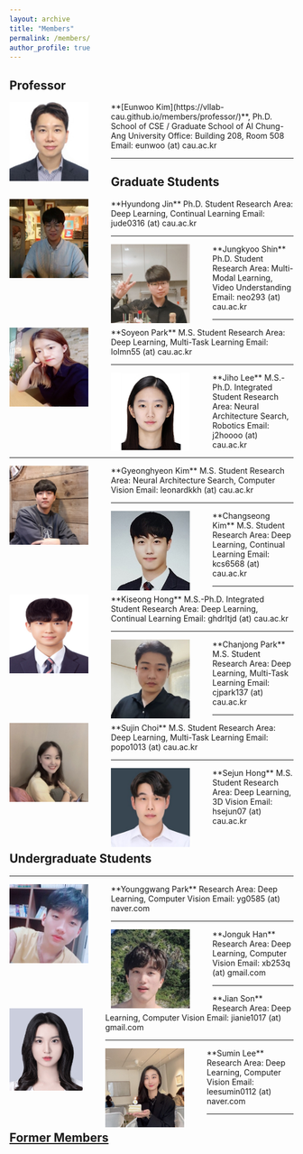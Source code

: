 ```yaml
---
layout: archive
title: "Members"
permalink: /members/
author_profile: true
---
```

## Professor
<img src='/images/Eunwoo Kim.jpg' width="140" align="left" style="margin-right:40px">
**[Eunwoo Kim](https://vllab-cau.github.io/members/professor/)**, Ph.D.    
School of CSE / Graduate School of AI       
Chung-Ang University         
Office: Building 208, Room 508   
Email: eunwoo (at) cau.ac.kr   

-----
## Graduate Students
<img src='/images/Hyundong Jin.jpg' width="140" align="left" style="margin-right:40px">
**Hyundong Jin**     
Ph.D. Student       
Research Area: Deep Learning, Continual Learning       
Email: jude0316 (at) cau.ac.kr    


-----
<img src='/images/Jung Kyoo Shin.jpg' width="140" align="left" style="margin-right:40px">
**Jungkyoo Shin**      
Ph.D. Student       
Research Area: Multi-Modal Learning, Video Understanding       
Email: neo293 (at) cau.ac.kr      


-----
<img src='/images/Soyeon Park.jpg' width="140" align="left" style="margin-right:40px">
**Soyeon Park**      
M.S. Student       
Research Area: Deep Learning, Multi-Task Learning       
Email: lolmn55 (at) cau.ac.kr    


-----
<img src='/images/Jiho Lee.PNG' width="140" align="left" style="margin-right:40px">
**Jiho Lee**       
M.S.-Ph.D. Integrated Student      
Research Area: Neural Architecture Search, Robotics                
Email: j2hoooo (at) cau.ac.kr


-----
<img src='/images/Gyeonghyeon Kim.png' width="140" align="left" style="margin-right:40px">
**Gyeonghyeon Kim**      
M.S. Student      
Research Area: Neural Architecture Search, Computer Vision       
Email: leonardkkh (at) cau.ac.kr


-----
<img src='/images/Changseong Kim.jpg' width="140" align="left" style="margin-right:40px">
**Changseong Kim**      
M.S. Student      
Research Area: Deep Learning, Continual Learning           
Email: kcs6568 (at) cau.ac.kr      


-----
<img src='/images/Kiseong Hong.jpg' width="140" align="left" style="margin-right:40px">
**Kiseong Hong**      
M.S.-Ph.D. Integrated Student      
Research Area: Deep Learning, Continual Learning           
Email: ghdrltjd (at) cau.ac.kr      


-----
<img src='/images/Chanjong Park.jpg' width="140" align="left" style="margin-right:40px">
**Chanjong Park**      
M.S. Student      
Research Area: Deep Learning, Multi-Task Learning           
Email: cjpark137 (at) cau.ac.kr      


-----
<img src='/images/Sujin Choi.jpg' width="140" align="left" style="margin-right:40px">
**Sujin Choi**      
M.S. Student      
Research Area: Deep Learning, Multi-Task Learning           
Email: popo1013 (at) cau.ac.kr      


-----
<img src='/images/Sejun Hong.jpg' width="140" align="left" style="margin-right:40px">
**Sejun Hong**  
M.S. Student      
Research Area: Deep Learning, 3D Vision           
Email: hsejun07 (at) cau.ac.kr   <br><br>



## Undergraduate Students  

-----
<img src='/images/Younggwang Park.jpg' width="140" align="left" style="margin-right:40px">      
**Younggwang Park**       
Research Area: Deep Learning, Computer Vision           
Email: yg0585 (at) naver.com


-----
<img src='/images/Jonguk Han.jpg' width="140" align="left" style="margin-right:40px">      
**Jonguk Han**       
Research Area: Deep Learning, Computer Vision           
Email: xb253q (at) gmail.com


-----
<img src='/images/Jian Son.jpg' width="130" align="left" style="margin-right:40px">      
**Jian Son**       
Research Area: Deep Learning, Computer Vision           
Email: jianie1017 (at) gmail.com         


-----
<img src='/images/Sumin Lee.jpg' width="140" align="left" style="margin-right:40px">      
**Sumin Lee**       
Research Area: Deep Learning, Computer Vision           
Email: leesumin0112 (at) naver.com

------
## [Former Members](https://vllab-cau.github.io/alumni/)

